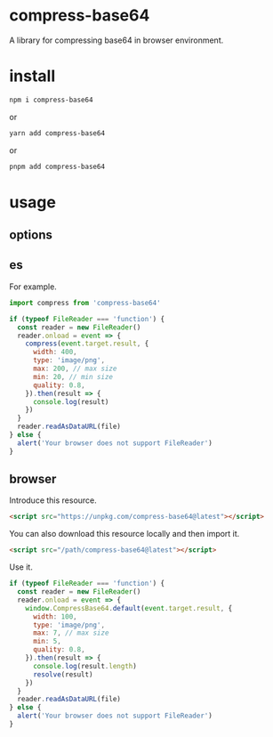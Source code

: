 # compress-base64

A library for compressing base64 in browser environment.

# install

```bash
npm i compress-base64
```

or

```bash
yarn add compress-base64
```

or

```bash
pnpm add compress-base64
```

# usage

## options

## es

For example.

```js
import compress from 'compress-base64'

if (typeof FileReader === 'function') {
  const reader = new FileReader()
  reader.onload = event => {
    compress(event.target.result, {
      width: 400,
      type: 'image/png',
      max: 200, // max size
      min: 20, // min size
      quality: 0.8,
    }).then(result => {
      console.log(result)
    })
  }
  reader.readAsDataURL(file)
} else {
  alert('Your browser does not support FileReader')
}
```

## browser

Introduce this resource.

```html
<script src="https://unpkg.com/compress-base64@latest"></script>
```

You can also download this resource locally and then import it.

```html
<script src="/path/compress-base64@latest"></script>
```

Use it.

```js
if (typeof FileReader === 'function') {
  const reader = new FileReader()
  reader.onload = event => {
    window.CompressBase64.default(event.target.result, {
      width: 100,
      type: 'image/png',
      max: 7, // max size
      min: 5,
      quality: 0.8,
    }).then(result => {
      console.log(result.length)
      resolve(result)
    })
  }
  reader.readAsDataURL(file)
} else {
  alert('Your browser does not support FileReader')
}
```
